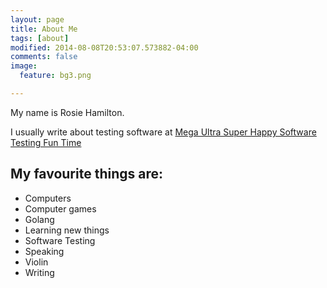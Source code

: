 ```yaml
---
layout: page
title: About Me
tags: [about]
modified: 2014-08-08T20:53:07.573882-04:00
comments: false
image:
  feature: bg3.png

---
```


My name is Rosie Hamilton.

I usually write about testing software at <a href="http://testingfuntime.blogspot.co.uk/"> Mega Ultra Super Happy Software Testing Fun Time </a>

## My favourite things are:

* Computers
* Computer games
* Golang
* Learning new things
* Software Testing
* Speaking
* Violin
* Writing

